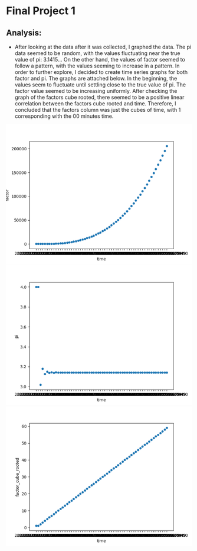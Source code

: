 # Final Project 1

## Analysis:

* After looking at the data after it was collected, I graphed the data. The pi data seemed to be random, with the values fluctuating near the true value of pi: 3.1415... On the other hand, the values of factor seemed to follow a pattern, with the values seeming to increase in a pattern. In order to further explore, I decided to create time series graphs for both factor and pi. The graphs are attached below. In the beginning, the values seem to fluctuate until settling close to the true value of pi. The factor value seemed to be increasing uniformly. After checking the graph of the factors cube rooted, there seemed to be a positive linear correlation between the factors cube rooted and time. Therefore, I concluded that the factors column was just the cubes of time, with 1 corresponding with the 00 minutes time.

![Factor Graph](https://raw.githubusercontent.com/rafid-mirza/Final_Project_1/main/Factor%20Graph.png)
![Pi Graph](https://raw.githubusercontent.com/rafid-mirza/Final_Project_1/main/Pi%20Graph.png)
![Cube Graph](https://raw.githubusercontent.com/rafid-mirza/Final_Project_1/main/Cube%20Root%20Factor%20Graph.png)
  
